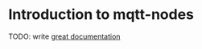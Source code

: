 # Introduction to mqtt-nodes

TODO: write [great documentation](http://jacobian.org/writing/what-to-write/)

